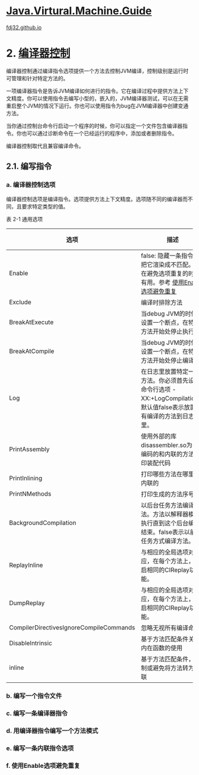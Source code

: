 [Java.Virtural.Machine.Guide](https://docs.oracle.com/en/java/javase/16/vm/java-virtual-machine-technology-overview.html)
===
[fdj32.github.io](https://fdj32.github.io)  
# 2. [编译器控制](https://docs.oracle.com/en/java/javase/16/vm/compiler-control1.html)

编译器控制通过编译指令选项提供一个方法去控制JVM编译，控制级别是运行时可管理和针对特定方法的。

一项编译器指令是告诉JVM编译如何进行的指令。它在编译过程中提供方法上下文精度。你可以使用指令去编写小型的，嵌入的，JVM编译器测试，可以在无需重启整个JVM的情况下运行。你也可以使用指令为bug在JVM编译器中创建变通方法。

当你通过控制台命令行启动一个程序的时候，你可以指定一个文件包含编译器指令。你也可以通过诊断命令在一个已经运行的程序中，添加或者删除指令。

编译器控制取代且兼容编译命令。

## 2.1. 编写指令
### a. 编译器控制选项
编译器控制选项是编译指令。选项提供方法上下文精度。选项随不同的编译器而不同，且要求特定类型的值。

表 2-1 通用选项

| 选项 | 描述 | 值类型 | 默认值 |
| --- | --- | --- | --- |
| Enable | false: 隐藏一条指令且把它渲染成不匹配。它在避免选项重复的时候有用。参考 <a href="#one5">使用Enable选项避免重复</a> | bool | true |
| Exclude | 编译时排除方法 | bool | false |
| BreakAtExecute | 当debug JVM的时候，设置一个断点，在特定方法开始处停止执行。 | bool | false |
| BreakAtCompile | 当debug JVM的时候，设置一个断点，在特定方法开始处停止编译。 | bool | false |
| Log | 在日志里放置特定一些方法。你必须首先设置命令行选项 -XX:+LogCompilation。默认值false表示放置所有编译的方法到日志里。 | bool | false |
| PrintAssembly | 使用外部的库disassembler.so为字节编码的和内联的方法打印装配代码 | bool | false |
| PrintInlining | 打印哪些方法在哪里是内联的 | bool | false |
| PrintNMethods | 打印生成的方法序号 | bool | false |
| BackgroundCompilation | 以后台任务方法编译方法。方法以解释器模式执行直到这个后台编译结束。false表示以前台任务方式编译方法。 | bool | true |
| ReplayInline | 与相应的全局选项对应，在每个方法上，开启相同的CIReplay功能。 | bool | false |
| DumpReplay | 与相应的全局选项对应，在每个方法上，开启相同的CIReplay功能。 | bool | false |
| CompilerDirectivesIgnoreCompileCommands | 忽略无视所有编译命令 | bool | false |
| DisableIntrinsic | 基于方法匹配条件关闭内在函数的使用 | ccstr | 无 |
| inline | 基于方法匹配条件，强制或避免将方法转为内联 | ccstr[] | 无 |


### b. 编写一个指令文件

### c. 编写一条编译器指令

### d. 用编译器指令编写一个方法模式

### e. 编写一条内联指令选项

### f. <span id="one5">使用Enable选项避免重复</span>